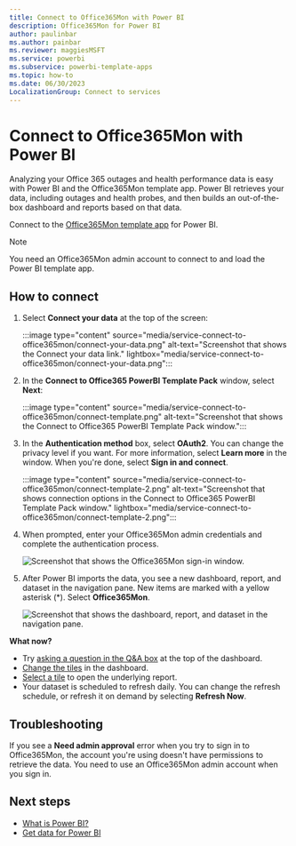 ```yaml
---
title: Connect to Office365Mon with Power BI
description: Office365Mon for Power BI
author: paulinbar
ms.author: painbar
ms.reviewer: maggiesMSFT
ms.service: powerbi
ms.subservice: powerbi-template-apps
ms.topic: how-to
ms.date: 06/30/2023
LocalizationGroup: Connect to services
---
```


# Connect to Office365Mon with Power BI

Analyzing your Office 365 outages and health performance data is easy with Power BI and the Office365Mon template app. Power BI retrieves your data, including outages and health probes, and then builds an out-of-the-box dashboard and reports based on that data.

Connect to the [Office365Mon template app](https://msit.powerbi.com/groups/me/getapps/services/office365mon.office365mon_powerbi_v3) for Power BI.

>[!NOTE]
>You need an Office365Mon admin account to connect to and load the Power BI template app.

## How to connect

1. Select **Connect your data** at the top of the screen:
   
   :::image type="content" source="media/service-connect-to-office365mon/connect-your-data.png" alt-text="Screenshot that shows the Connect your data link." lightbox="media/service-connect-to-office365mon/connect-your-data.png":::

2. In the **Connect to Office365 PowerBI Template Pack** window, select **Next**:
   
   :::image type="content" source="media/service-connect-to-office365mon/connect-template.png" alt-text="Screenshot that shows the Connect to Office365 PowerBI Template Pack window.":::

3. In the **Authentication method** box, select **OAuth2**. You can change the privacy level if you want. For more information, select **Learn more** in the window. When you're done, select **Sign in and connect**.
   
   :::image type="content" source="media/service-connect-to-office365mon/connect-template-2.png" alt-text="Screenshot that shows connection options in the Connect to Office365 PowerBI Template Pack window." lightbox="media/service-connect-to-office365mon/connect-template-2.png":::

4. When prompted, enter your Office365Mon admin credentials and complete the authentication process.
   
   ![Screenshot that shows the Office365Mon sign-in window.](media/service-connect-to-office365mon/creds2.png)

5. After Power BI imports the data, you see a new dashboard, report, and dataset in the navigation pane. New items are marked with a yellow asterisk (*). Select **Office365Mon**.
   
   ![Screenshot that shows the dashboard, report, and dataset in the navigation pane.](media/service-connect-to-office365mon/dashboard4.png)

**What now?**

* Try [asking a question in the Q&A box](../consumer/end-user-q-and-a.md) at the top of the dashboard.
* [Change the tiles](../create-reports/service-dashboard-edit-tile.md) in the dashboard.
* [Select a tile](../consumer/end-user-tiles.md) to open the underlying report.
* Your dataset is scheduled to refresh daily. You can change the refresh schedule, or refresh it on demand by selecting **Refresh Now**.

## Troubleshooting

If you see a **Need admin approval** error when you try to sign in to Office365Mon, the account you're using doesn't have permissions to retrieve the data. You need to use an Office365Mon admin account when you sign in.

## Next steps

- [What is Power BI?](../fundamentals/power-bi-overview.md)
- [Get data for Power BI](service-get-data.md)
